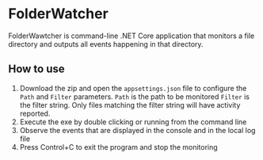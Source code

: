 # FolderWatcher
FolderWawtcher is command-line .NET Core application that monitors a file directory and outputs all events happening in that directory.

## How to use
1. Download the zip and open the `appsettings.json` file to configure the `Path` and `Filter` parameters.
`Path` is the path to be monitored
`Filter` is the filter string. Only files matching the filter string will have activity reported.
2. Execute the exe by double clicking or running from the command line
3. Observe the events that are displayed in the console and in the local log file
4. Press Control+C to exit the program and stop the monitoring
